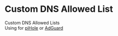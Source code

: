 # Custom DNS Allowed List
Custom DNS Allowed Lists  
Using for [piHole](https://pi-hole.net) or [AdGuard](https://adguard.com/en/adguard-home/overview.html)  
